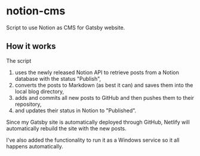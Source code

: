 # notion-cms
Script to use Notion as CMS for Gatsby website.

## How it works
The script
1. uses the newly released Notion API to retrieve posts from a Notion database with the status "Publish",
2. converts the posts to Markdown (as best it can) and saves them into the local blog directory,
3. adds and commits all new posts to GitHub and then pushes them to their repository,
4. and updates their status in Notion to "Published".

Since my Gatsby site is automatically deployed through GitHub, Netlify will automatically rebuild the site with the new posts.

I've also added the functionality to run it as a Windows service so it all happens automatically.
